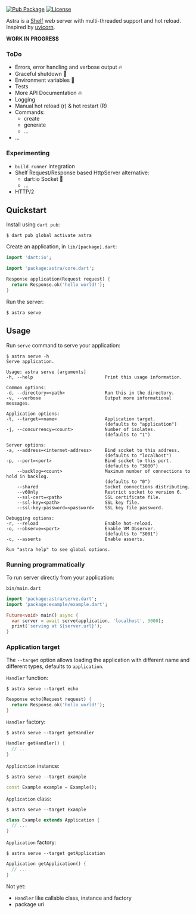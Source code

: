 [![Pub Package](https://img.shields.io/pub/v/astra.svg)](https://pub.dev/packages/astra)
[![License](https://img.shields.io/badge/License-MIT-blue.svg)](LICENSE)

Astra is a [Shelf][shelf] web server with multi-threaded support and hot reload. Inspired by [uvicorn][uvicorn].

**WORK IN PROGRESS**

### ToDo
- Errors, error handling and verbose output 🔥
- Graceful shutdown 🤔
- Environment variables 🤔
- Tests
- More API Documentation 🔥
- Logging
- Manual hot reload (r) & hot restart (R)
- Commands:
  - create
  - generate
  - ...
- ...

### Experimenting
- `build_runner` integration
- Shelf Request/Response based HttpServer alternative:
  - dart:io Socket 🤔
  - ...
- HTTP/2

## Quickstart

Install using `dart pub`:

```console
$ dart pub global activate astra
```

Create an application, in `lib/[package].dart`:

```dart
import 'dart:io';

import 'package:astra/core.dart';

Response application(Request request) {
  return Response.ok('hello world!');
}
```

Run the server:

```console
$ astra serve
```

## Usage

Run `serve` command to serve your application:

```console
$ astra serve -h
Serve application.

Usage: astra serve [arguments]
-h, --help                           Print this usage information.

Common options:
-d, --directory=<path>               Run this in the directory.
-v, --verbose                        Output more informational messages.

Application options:
-t, --target=<name>                  Application target.
                                     (defaults to "application")
-j, --concurrency=<count>            Number of isolates.
                                     (defaults to "1")

Server options:
-a, --address=<internet-address>     Bind socket to this address.
                                     (defaults to "localhost")
-p, --port=<port>                    Bind socket to this port.
                                     (defaults to "3000")
    --backlog=<count>                Maximum number of connections to hold in backlog.
                                     (defaults to "0")
    --shared                         Socket connections distributing.
    --v6Only                         Restrict socket to version 6.
    --ssl-cert=<path>                SSL certificate file.
    --ssl-key=<path>                 SSL key file.
    --ssl-key-password=<password>    SSL key file password.

Debugging options:
-r, --reload                         Enable hot-reload.
-o, --observe=<port>                 Enable VM Observer.
                                     (defaults to "3001")
-c, --asserts                        Enable asserts.

Run "astra help" to see global options.
```

### Running programmatically

To run server directly from your application:

`bin/main.dart`

```dart
import 'package:astra/serve.dart';
import 'package:example/example.dart';

Future<void> main() async {
  var server = await serve(application, 'localhost', 3000);
  print('serving at ${server.url}');
}
```

### Application target

The `--target` option allows loading the application with different name and different types, defaults to `application`.

`Handler` function:
```console
$ astra serve --target echo
```
```dart
Response echo(Request request) {
  return Response.ok('hello world!');
}
```

`Handler` factory:
```console
$ astra serve --target getHandler
```
```dart
Handler getHandler() {
  // ...
}
```

`Application` instance:
```console
$ astra serve --target example
```
```dart
const Example example = Example();
```

`Application` class:
```console
$ astra serve --target Example
```
```dart
class Example extends Application {
  // ...
}
```

`Application` factory:
```console
$ astra serve --target getApplication
```
```dart
Application getApplication() {
  // ...
}
```

Not yet:
- `Handler` like callable class, instance and factory
- package uri

[shelf]: https://github.com/dart-lang/shelf
[uvicorn]: https://github.com/encode/uvicorn
[path]: https://dart.dev/tools/pub/cmd/pub-global#running-a-script-from-your-path
